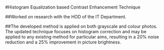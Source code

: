 #Histogram Equalization based Contrast Enhancement Technique

##Worked on research with the HOD of the IT Department.

##The developed method is applied on both grayscale and colour photos. The updated technique focuses on histogram correction and may be applied to any existing method for particular aims, resulting in a 20% noise reduction and a 25% improvement in picture brightness.
